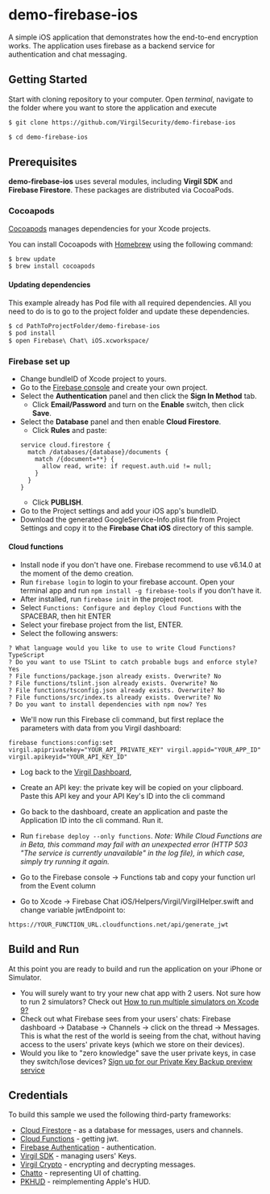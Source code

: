 # demo-firebase-ios
A simple iOS application that demonstrates how the end-to-end encryption works. The application uses firebase as a backend service for authentication and chat messaging.

## Getting Started

Start with cloning repository to your computer. Open *terminal*, navigate to the folder where you want to store the application and execute
```bash
$ git clone https://github.com/VirgilSecurity/demo-firebase-ios

$ cd demo-firebase-ios
```

## Prerequisites
**demo-firebase-ios** uses several modules, including **Virgil SDK** and **Firebase Firestore**. These packages are distributed via CocoaPods.

### Cocoapods

[Cocoapods](https://github.com/CocoaPods/CocoaPods) manages dependencies for your Xcode projects.

You can install Cocoapods with [Homebrew](http://brew.sh/) using the following command:

```bash
$ brew update
$ brew install cocoapods
```

#### Updating dependencies
This example already has Pod file with all required dependencies. All you need to do is to go to the project folder and update these dependencies.

```bash 
$ cd PathToProjectFolder/demo-firebase-ios
$ pod install
$ open Firebase\ Chat\ iOS.xcworkspace/
```

### Firebase set up
* Change bundleID of Xcode project to yours. 
* Go to the [Firebase console](https://console.firebase.google.com) and create your own project.
* Select the **Authentication** panel and then click the **Sign In Method** tab.
  *  Click **Email/Password** and turn on the **Enable** switch, then click **Save**.
* Select the **Database** panel and then enable **Cloud Firestore**.
  * Click **Rules** and paste:
  ```
  service cloud.firestore {
    match /databases/{database}/documents {
      match /{document=**} {
        allow read, write: if request.auth.uid != null;
      }
    }
  }
  ```
  * Click **PUBLISH**.
* Go to the Project settings and add your iOS app's bundleID.
* Download the generated GoogleService-Info.plist file from Project Settings and copy it to the **Firebase Chat iOS** directory of this sample.

#### Cloud functions
* Install node if you don't have one. Firebase recommend to use v6.14.0 at the moment of the demo creation.
* Run `firebase login` to login to your firebase account. Open your terminal app and run `npm install -g firebase-tools` if you don't have it.
* After installed, run `firebase init` in the project root.
* Select `Functions: Configure and deploy Cloud Functions` with the SPACEBAR, then hit ENTER
* Select your firebase project from the list, ENTER.
* Select the following answers:
```
? What language would you like to use to write Cloud Functions? TypeScript
? Do you want to use TSLint to catch probable bugs and enforce style? Yes
? File functions/package.json already exists. Overwrite? No
? File functions/tslint.json already exists. Overwrite? No
? File functions/tsconfig.json already exists. Overwrite? No
? File functions/src/index.ts already exists. Overwrite? No
? Do you want to install dependencies with npm now? Yes
```

* We'll now run this Firebase cli command, but first replace the parameters with data from you Virgil dashboard:
```
firebase functions:config:set virgil.apiprivatekey="YOUR_API_PRIVATE_KEY" virgil.appid="YOUR_APP_ID" virgil.apikeyid="YOUR_API_KEY_ID"
```
* Log back to the [Virgil Dashboard](https://dashboard.virgilsecurity.com/),
* Create an API key: the private key will be copied on your clipboard. Paste this API key and your API Key's ID into the cli command
* Go back to the dashboard, create an application and paste the Application ID into the cli command. Run it.

* Run `firebase deploy --only functions`.
*Note: While Cloud Functions are in Beta, this command may fail with an unexpected error (HTTP 503 "The service is currently unavailable" in the log file), in which case, simply try running it again.*

* Go to the Firebase console -> Functions tab and copy your function url from the Event column
* Go to Xcode -> Firebase Chat iOS/Helpers/Virgil/VirgilHelper.swift and change variable jwtEndpoint to:
```
https://YOUR_FUNCTION_URL.cloudfunctions.net/api/generate_jwt
```

## Build and Run
At this point you are ready to build and run the application on your iPhone or Simulator.
* You will surely want to try your new chat app with 2 users. Not sure how to run 2 simulators? Check out [How to run multiple simulators on Xcode 9?](https://stackoverflow.com/questions/44384677/how-to-run-multiple-simulators-on-xcode-9)
* Check out what Firebase sees from your users' chats: Firebase dashboard -> Database -> Channels -> click on the thread -> Messages. This is what the rest of the world is seeing from the chat, without having access to the users' private keys (which we store on their devices).
* Would you like to "zero knowledge" save the user private keys, in case they switch/lose devices? [Sign up for our Private Key Backup preview service](http://eepurl.com/ddbAif)

## Credentials

To build this sample we used the following third-party frameworks:

* [Cloud Firestore](https://firebase.google.com/docs/firestore/) - as a database for messages, users and channels.
* [Cloud Functions](https://firebase.google.com/docs/functions/) - getting jwt.
* [Firebase Authentication](https://firebase.google.com/docs/auth/) - authentication.
* [Virgil SDK](https://github.com/VirgilSecurity/virgil-sdk-x) - managing users' Keys.
* [Virgil Crypto](https://github.com/VirgilSecurity/virgil-foundation-x) - encrypting and decrypting messages.
* [Chatto](https://github.com/badoo/Chatto) - representing UI of chatting.
* [PKHUD](https://github.com/pkluz/PKHUD) - reimplementing Apple's HUD.
